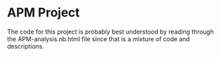 # APM Project
The code for this project is probably best understood by reading through the APM-analysis.nb.html file since that is a mixture of code and descriptions.
